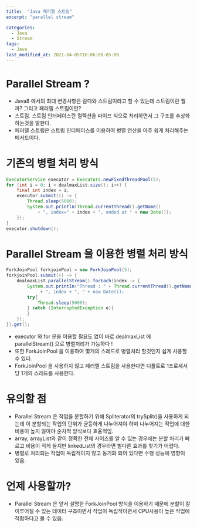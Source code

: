 ```yaml
---
title:  "Java 페러렐 스트림"
excerpt: "parallel stream"

categories:
  - Java
  - Stream
tags:
  - Java
last_modified_at: 2021-04-05T16:06:00-05:00
---
```


# Parallel Stream ?

- Java8 에서의 최대 변경사항은 람다와 스트림이라고 할 수 있는데 스트림이란 뭘까? 그리고 페러렐 스트림이란?
- 스트림. 스트림 인터페이스란 컬렉션을 파이프 식으로 처리하면서 그 구조를 추상화 하는것을 말한다.
- 페러렐 스트림은 스트림 인터페이스를 이용하여 병렬 연산을 아주 쉽게 처리해주는 메서드이다.


# 기존의 병렬 처리 방식

```java
ExecutorService executor = Executors.newFixedThreadPool(5);
for (int i = 0; i < dealmaxList.size(); i++) {
	final int index = i;
    executor.submit(() -> {
		Thread.sleep(5000);
		System.out.println(Thread.currentThread().getName() 
			+ ", index=" + index + ", ended at " + new Date()); 	 
    });
}       
executor.shutdown();
```


# Parallel Stream 을 이용한 병렬 처리 방식

```java
ForkJoinPool forkjoinPool = new ForkJoinPool(5);
forkjoinPool.submit(() -> {
	dealmaxList.parallelStream().forEach(index -> {
		System.out.printIn("Thread : " + Thread.currentThread().getName()
             + ", index + ", " + new Date());
		try{
			Thread.sleep(5000);
		} catch (InterruptedException e){
		}
	});
}).get();
```

- executor 와 for 문을 이용할 필요도 없이 바로 dealmaxList 에 parallelStream() 으로 병렬처리가 가능하다 !
- 또한 ForkJoinPool 을 이용하여 몇개의 스레드로 병렬처리 할것인지 쉽게 사용할 수 있다. 
- ForkJoinPool 을 사용하지 않고 페러렐 스트림을 사용한다면 디폴트로 1프로세서 당 1개의 스레드를 사용한다.

# 유의할 점

- Parallel Stream 은 작업을 분할하기 위해 Spliterator의 trySplit()을 사용하게 되는데 이 분할되는 작업의 단위가 균등하게 나누어져야 하며 나누어지는 작업에 대한 비용이 높지 않아야 순차적 방식보다 효율적임. 
- array, arrayList와 같이 정확한 전체 사이즈를 알 수 있는 경우에는 분할 처리가 빠르고 비용이 적게 들지만 linkedList의 경우라면 별다른 효과를 찾기가 어렵다.
- 병렬로 처리되는 작업이 독립적이지 않고 동기화 되어 있다면 수행 성능에 영향이 있음.

# 언제 사용할까?

- Parallel Stream 은 앞서 설명한 ForkJoinPool 방식을 이용하기 때문에 분할이 잘 이루어질 수 있는 데이터 구조이면서 작업이 독립적이면서 CPU사용이 높은 작업에 적합하다고 볼 수 있음.